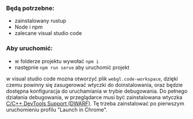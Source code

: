 ### Będą potrzebne:

- zainstalowany rustup
- Node i npm
- zalecane visual studio code

### Aby uruchomić:

- w folderze projektu wywołać `npm i`
- następnie `npm run serve` aby uruchomić projekt


w visual studio code mozna otworzyć plik `webgl.code-workspace`, dzięki czemu powinny się zasugerować wtyczki do doinstalowania, oraz będzie dostępna konfiguracja do uruchamiania w trybie debugowania. Do pełnego działania debugowania, w przeglądarce musi być zainstalowana wtyczka [C/C++ DevTools Support (DWARF)](https://chromewebstore.google.com/detail/cc++-devtools-support-dwa/pdcpmagijalfljmkmjngeonclgbbannb?pli=1). Tę trzeba zainstalować po pierwszym uruchomieniu profilu "Launch in Chrome".